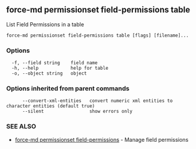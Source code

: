 ## force-md permissionset field-permissions table

List Field Permissions in a table

```
force-md permissionset field-permissions table [flags] [filename]...
```

### Options

```
  -f, --field string    field name
  -h, --help            help for table
  -o, --object string   object
```

### Options inherited from parent commands

```
      --convert-xml-entities   convert numeric xml entities to character entities (default true)
      --silent                 show errors only
```

### SEE ALSO

* [force-md permissionset field-permissions](force-md_permissionset_field-permissions.md)	 - Manage field permissions

